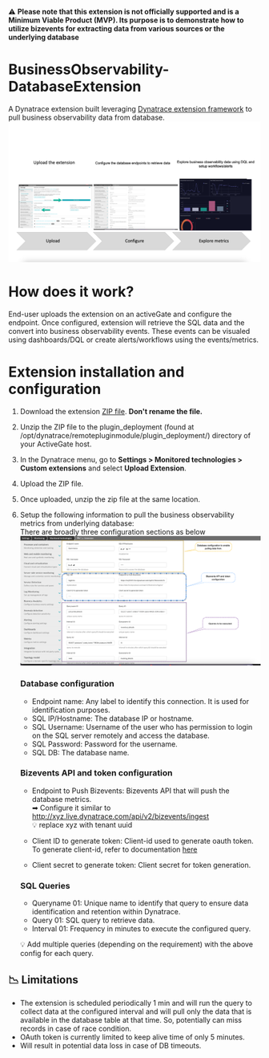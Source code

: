 ⚠️ **Please note that this extension is not officially supported and is a Minimum Viable Product (MVP). Its purpose is to demonstrate how to utilize bizevents for extracting data from various sources or the underlying database**

# BusinessObservability-DatabaseExtension  

A Dynatrace extension built leveraging [Dynatrace extension framework](https://www.dynatrace.com/support/help/shortlink/activegate-extensions-intro) to pull business observability data from database.  
![Extn_overview](images/BusinessObservability-DatabaseExtension-architecture.png)  

# How does it work?  
End-user uploads the extension on an activeGate and configure the endpoint. Once configured, extension will retrieve the SQL data and the convert into business observability events. 
These events can be visualed using dashboards/DQL or create alerts/workflows using the events/metrics.  

# Extension installation and configuration 
1. Download the extension [ZIP file](https://github.com/nikhilgoenkatech/BusinessObservability-DatabaseExtension/blob/9fa7e4afedc2b1b7828054b31f643a6edccbcd57/custom.remote.python.sqlite3.zip). **Don't rename the file.**  
2. Unzip the ZIP file to the plugin_deployment (found at /opt/dynatrace/remotepluginmodule/plugin_deployment/) directory of your ActiveGate host.  
3. In the Dynatrace menu, go to **Settings > Monitored technologies > Custom extensions** and select **Upload Extension**.  
4. Upload the ZIP file.  
5. Once uploaded, unzip the zip file at the same location.  
6. Setup the following information to pull the business observability metrics from underlying database:  
   There are broadly three configuration sections as below ![configuration](images/BusinessObservability-DatabaseExtension-configuration.png)  
   
   ### Database configuration  
      * Endpoint name: Any label to identify this connection. It is used for identification purposes.  
      * SQL IP/Hostname: The database IP or hostname.  
      * SQL Username: Username of the user who has permission to login on the SQL server remotely and access the database.  
      * SQL Password: Password for the username.  
      * SQL DB: The database name.  
  
   ### Bizevents API and token configuration  
      * Endpoint to Push Bizevents: Bizevents API that will push the database metrics.  
        ➡ Configure it similar to http://xyz.live.dynatrace.com/api/v2/bizevents/ingest  
          💡 replace xyz with tenant uuid  
                   
      * Client ID to generate token:  Client-id used to generate oauth token. To generate client-id, refer to documentation [here](https://www.dynatrace.com/support/help/shortlink/account-api-authentication)  
      * Client secret to generate token: Client secret for token generation.  

   ### SQL Queries   
      * Queryname 01: Unique name to identify that query to ensure data identification and retention within Dynatrace.  
      * Query 01: SQL query to retrieve data.  
      * Interval 01:  Frequency in minutes to execute the configured query.  
      
      💡 Add multiple queries (depending on the requirement) with the above config for each query.  

## 📉 Limitations  
* The extension is scheduled periodically 1 min and will run the query to collect data at the configured interval and will pull only the data that is available in the database table at that time. So, potentially can miss records in case of race condition.
* OAuth token is currently limited to keep alive time of only 5 minutes.
* Will result in potential data loss in case of DB timeouts.
